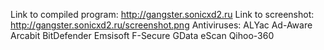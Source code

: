 Link to compiled program: http://gangster.sonicxd2.ru
Link to screenshot: http://gangster.sonicxd2.ru/screenshot.png 
Antiviruses:
ALYac
Ad-Aware
Arcabit
BitDefender
Emsisoft
F-Secure
GData
eScan
Qihoo-360
